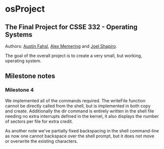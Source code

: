 # osProject
## The Final Project for CSSE 332 - Operating Systems
Authors: [Austin Fahsl](https://github.com/fahslaj),
[Alex Memering](https://github.com/memeriaj) and
[Joel Shapiro](https://github.com/jshap70).

The goal of the overall project is to create a very small, but working, operating system.

## Milestone notes
### Milestone 4
We implemented all of the commands required.  The writeFile function cannot be
directly called from the shell, but is implemented in both copy and create.
Additionally the dir command is entirely written in the shell file needing no
extra interrupts defined in the kernel, it also displays the number of sectors
per file for extra credit.

As another note we've partially fixed backspacing in the shell command-line as
now one cannot backspace over the shell prompt, but it does not move or
overwrite the existing characters.
